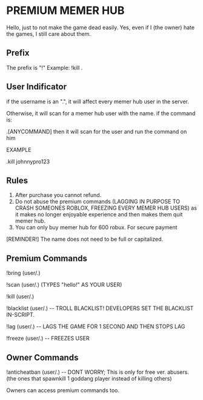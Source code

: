 # PREMIUM MEMER HUB
Hello, just to not make the game dead easily.
Yes, even if I (the owner) hate the games, I still care about them.
## Prefix
The prefix is "!"
Example:
!kill .
## User Indificator
if the username is an ".", it will affect every memer hub user in the server.

Otherwise, it will scan for a memer hub user with the name.
if the command is:

.[ANYCOMMAND] then it will scan for the user and run the command on him

EXAMPLE

.kill johnnypro123

## Rules

1. After purchase you cannot refund.
2. Do not abuse the premium commands (LAGGING IN PURPOSE TO CRASH SOMEONES ROBLOX, FREEZING EVERY MEMER HUB USERS) as it makes no longer enjoyable experience and then makes them quit memer hub.
3. You can only buy memer hub for 600 robux. For secure payment

[REMINDER!] The name does not need to be full or capitalized.
## Premium Commands
!bring (user/.)

!scan (user/.) (TYPES "hello!" AS YOUR USER)

!kill (user/.)

!blacklist (user/.) -- TROLL BLACKLIST! DEVELOPERS SET THE BLACKLIST IN-SCRIPT.

!lag (user/.) -- LAGS THE GAME FOR 1 SECOND AND THEN STOPS LAG

!freeze (user/.) -- FREEZES USER

## Owner Commands

!anticheatban (user/.) -- DONT WORRY; This is only for free ver. abusers. (the ones that spawnkill 1 goddang player instead of killing others)

Owners can access premium commands too.
